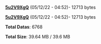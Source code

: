 [**5u2V9XgQ**](/data/5u2V9XgQ.txt) (05/12/22 - 04:52)- 12713 bytes

[**5u2V9XgQ**](/data/5u2V9XgQ.txt) (05/12/22 - 04:52)- 12713 bytes

**Total Datas**: 6768

**Total Size**: 39.64 MB / 39.6 MB